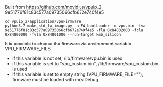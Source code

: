 Built from https://github.com/movidius/vpuip_2 9e51776f81c83c577a09735066cfb672e740f4e5

```
cd vpuip_2/application/vpuFirmware
python3.7 make_std_fw_image.py -a FW_bootLoader -o vpu.bin -fva 9e51776f81c83c577a09735066cfb672e740f4e5 -fla 0x84802000 -fcla 0x84800000 -fvla 0x84801000 --run-target kmb_silicon
```

It is possible to choose the firmware via environment variable VPU_FIRMWARE_FILE:
* if this variable is not set, /lib/firmware/vpu.bin is used
* if this variable is set to "vpu_custom.bin", /lib/firmware/vpu_custom.bin is used
* if this variable is set to empty string (VPU_FIRMWARE_FILE=""), firmware must be loaded with moviDebug
